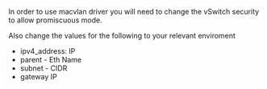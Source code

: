 In order to use macvlan driver you will need to change the vSwitch security to allow promiscuous mode.

Also change the values for the following to your relevant enviroment

- ipv4_address: IP
- parent - Eth Name
- subnet - CIDR
- gateway IP

